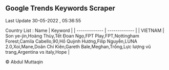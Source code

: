 

## Google Trends Keywords Scraper 
 
Last Update 30-05-2022 , 05:36:55

Country List :
 Name  | Keyword |
| ------------- | ------------- |
| VIETNAM | Son ye-jin,Hoàng Thùy,Tết Đoan Ngọ,FPT Play,FPT,Nottingham Forest,Camila Cabello,90,Hồ Quỳnh Hương,Filip Nguyễn,LUNA 2.0,Xoi,Mane,Doãn Chí Kiên,Gareth Bale,Meghan,Trống,Lực lượng vũ trang,Argentina vs italy,Hope |



© Abdul Muttaqin 
